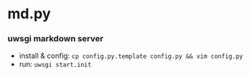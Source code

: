 # md.py

### uwsgi markdown server

* install & config: `cp config.py.template config.py && vim config.py`
* run: `uwsgi start.init`
